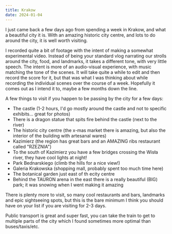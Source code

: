 ```yaml
---
title: Krakow
date: 2024-01-04
---
```


I just came back a few days ago from spending a week in Krakow, and what a beautiful city it is. With an amazing historic city centre, and lots to do around the city, it is well worth visiting.

I recorded quite a bit of footage with the intent of making a somewhat experimental video. Instead of being your standard vlog narrating our strolls around the city, food, and landmarks, it takes a different tone, with very little speech. The intent is more of an audio-visual experience, with music matching the tone of the scenes. It will take quite a while to edit and then record the score for it, but that was what I was thinking about while recording the individual scenes over the course of a week. Hopefully it comes out as I intend it to, maybe a few months down the line.

A few things to visit if you happen to be passing by the city for a few days:

- The castle (1-2 hours, I'd go mostly around the castle and not to specific exhibits... great for photos)
- There is a dragon statue that spits fire behind the castle (next to the river)
- The historic city centre (the x-mas market there is amazing, but also the interior of the building with artesanal wares)
- Kazimierz (the region has great bars and an AMAZING ribs restaurant called "RZEZNIA")
- To the south of Kazimierz you have a few bridges crossing the Wisła river, they have cool lights at night!
- Park Bednarskiego (climb the hills for a nice view!)
- Galeria Krakowska (shopping mall, probably spent too much time here)
- The botanical garden just east of th ecity centre
- Behind the TAURON arena in the east there is a really beautiful (BIG) park; it was snowing when I went making it amazing

There is plenty more to visit, so many cool restaurants and bars, landmarks and epic sightseeing spots, but this is the bare minimum I think you should have on your list if you are visiting for 2-3 days.

Public transport is great and super fast, you can take the train to get to multiple parts of the city which I found sometimes more optimal than buses/taxis/etc.
